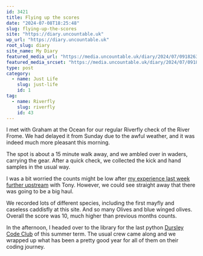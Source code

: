 ```yaml
---
id: 3421
title: Flying up the scores
date: "2024-07-08T18:25:48"
slug: flying-up-the-scores
site: "https://diary.uncountable.uk"
wp_url: "https://diary.uncountable.uk"
root_slug: diary
site_name: My Diary
featured_media_url: "https://media.uncountable.uk/diary/2024/07/09182634/IMG20240708113114.webp"
featured_media_srcset: "https://media.uncountable.uk/diary/2024/07/09182634/IMG20240708113114-300x169.webp 300w, https://media.uncountable.uk/diary/2024/07/09182634/IMG20240708113114-1024x576.webp 1024w, https://media.uncountable.uk/diary/2024/07/09182634/IMG20240708113114-150x150.webp 150w, https://media.uncountable.uk/diary/2024/07/09182634/IMG20240708113114-640x360.webp 640w, https://media.uncountable.uk/diary/2024/07/09182634/IMG20240708113114.webp 2000w"
type: post
category:
  - name: Just Life
    slug: just-life
    id: 1
tag:
  - name: Riverfly
    slug: riverfly
    id: 43
---
```



<p>I met with Graham at the Ocean for our regular Riverfly check of the River Frome.  We had delayed it from Sunday due to the awful weather, and it was indeed much more pleasant this morning.</p>



<p>The spot is about a 15 minute walk away, and we ambled over in waders, carrying the gear.  After a quick check, we collected the kick and hand samples in the usual way.</p>



<p>I was a bit worried the counts might be low after <a href="https://diary.uncountable.uk/2024/07/double-river-duty/" data-type="post" data-id="3401">my experience last week further upstream</a> with Tony.  However, we could see straight away that there was going to be a big haul.  </p>



<p>We recorded lots of different species, including the first mayfly and caseless caddisfly at this site.  And so many Olives and blue winged olives.  Overall the score was 10, much higher than previous months counts.</p>



<p>In the afternoon, I headed over to the library for the last python <a href="https://www.facebook.com/dursleycodeclub">Dursley Code Club</a> of this summer term.  The usual crew came along and we wrapped up what has been a pretty good year for all of them on their coding journey.</p>
